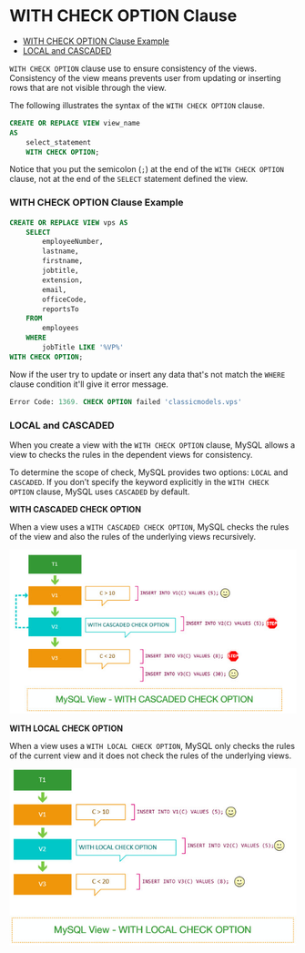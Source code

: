 # WITH CHECK OPTION Clause

* [WITH CHECK OPTION Clause Example](#with-check-option-clause-example)
* [LOCAL and CASCADED](#local-and-cascaded)

`WITH CHECK OPTION` clause use to ensure consistency of the views. Consistency of the view means prevents user from updating or inserting rows that are not visible through the view.

The following illustrates the syntax of the `WITH CHECK OPTION` clause.
```sql
CREATE OR REPLACE VIEW view_name
AS
    select_statement
    WITH CHECK OPTION;
```
Notice that you put the semicolon (`;`) at the end of the `WITH CHECK OPTION` clause, not at the end of the `SELECT` statement defined the view.


### WITH CHECK OPTION Clause Example
```sql
CREATE OR REPLACE VIEW vps AS
    SELECT
        employeeNumber,
        lastname,
        firstname,
        jobtitle,
        extension,
        email,
        officeCode,
        reportsTo
    FROM
        employees
    WHERE
        jobTitle LIKE '%VP%'
WITH CHECK OPTION;
```

Now if the user try to update or insert any data that's not match the `WHERE` clause condition it'll give it error message.
```sql
Error Code: 1369. CHECK OPTION failed 'classicmodels.vps'
```

### LOCAL and CASCADED
When you create a view with the `WITH CHECK OPTION` clause, MySQL allows a view to checks the rules in the dependent views for consistency.

To determine the scope of check, MySQL provides two options: `LOCAL` and `CASCADED`. If you don’t specify the keyword explicitly in the `WITH CHECK OPTION` clause, MySQL uses `CASCADED` by default.

**WITH CASCADED CHECK OPTION**

When a view uses a `WITH CASCADED CHECK OPTION`, MySQL checks the rules of the view and also the rules of the underlying views recursively.

![with cascaded check option](./files/with-cascaded-check-option.jpg)

**WITH LOCAL CHECK OPTION**

When a view uses a `WITH LOCAL CHECK OPTION`, MySQL only checks the rules of the current view and it does not check the rules of the underlying views.

![with local check option](./files/with-local-check-option.jpg)
